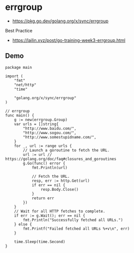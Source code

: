 # errgroup
- https://pkg.go.dev/golang.org/x/sync/errgroup

Best Practice
- https://lailin.xyz/post/go-training-week3-errgroup.html


## Demo
```
package main

import (
	"fmt"
	"net/http"
	"time"

	"golang.org/x/sync/errgroup"
)

// errgroup
func main() {
	g := new(errgroup.Group)
	var urls = []string{
		"http://www.baidu.com/",
		"http://www.sogou.com/",
		"http://www.somestupidname.com/",
	}
	for _, url := range urls {
		// Launch a goroutine to fetch the URL.
		url := url // https://golang.org/doc/faq#closures_and_goroutines
		g.Go(func() error {
			fmt.Println(url)

			// Fetch the URL.
			resp, err := http.Get(url)
			if err == nil {
				resp.Body.Close()
			}
			return err
		})
	}
	// Wait for all HTTP fetches to complete.
	if err := g.Wait(); err == nil {
		fmt.Println("Successfully fetched all URLs.")
	} else {
		fmt.Printf("Failed fetched all URLs %+v\n", err)
	}

	time.Sleep(time.Second)
}
```
